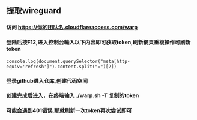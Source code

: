 ## 提取wireguard 


#### 访问 https://你的团队名.cloudflareaccess.com/warp 


#### 登陆后按F12,进入控制台輸入以下内容即可获取token,刷新網頁重複操作可刷新token 


```
console.log(document.querySelector("meta[http-equiv='refresh']").content.split("=")[2])
```

#### 登录github进入仓库,创建代码空间 ####


#### 创建完成后进入，在终端输入 ./warp.sh -T 复制的token


#### 可能会遇到401错误,那就刷新一次token再次尝试即可
